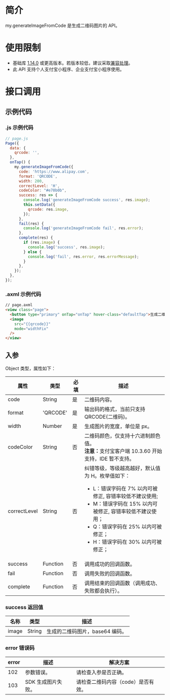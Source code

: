 # 简介

my.generateImageFromCode 是生成二维码图片的 API。

# 使用限制

- 基础库 [1.14.0](https://opendocs.alipay.com/mini/framework/lib) 或更高版本。若版本较低，建议采取[兼容处理](https://docs.alipay.com/mini/framework/compatibility)。
- 此 API 支持个人支付宝小程序、企业支付宝小程序使用。

# 接口调用

## 示例代码

### .js 示例代码

```javascript
// page.js
Page({
  data: {
    qrcode: '',
  },
  onTap() {
    my.generateImageFromCode({
      code: 'https://www.alipay.com',
      format: 'QRCODE',
      width: 200,
      correctLevel: 'H',
      codeColor: "#e70b0b",
      success: res => {
        console.log('generateImageFromCode success', res.image);
        this.setData({
          qrcode: res.image,
        });
      },
      fail(res) {
        console.log('generateImageFromCode fail', res.error);
      },
      complete(res) {
        if (res.image) {
          console.log('success', res.image);
        } else {
          console.log('fail', res.error, res.errorMessage);
        }
      },
    });
  },
});
```

### .axml 示例代码

```html
// page.axml
<view class="page">
  <button type="primary" onTap="onTap" hover-class="defaultTap">生成二维码</button>
  <image
    src="{{qrcode}}"
    mode="widthFix"
  />
</view>
```

## 入参

Object 类型，属性如下： 

| **属性** | **类型** | **必填** | **描述** |
| --- | --- | --- | --- |
| code | String | 是 | 二维码内容。 |
| format | 'QRCODE' | 是 | 输出码的格式，当前只支持 QRCODE(二维码)。 |
| width | Number | 是 | 生成图片的宽度，单位是 px。 |
| codeColor | String | 否 | 二维码颜色，仅支持十六进制颜色值。<br/><b>注意：</b>支付宝客户端 10.3.60 开始支持，IDE 暂不支持。 |
| correctLevel | String | 否 | 纠错等级，等级越高越好，默认值为 H。枚举值如下：<ul><li>L：错误字码在 7% 以内可被修正, 容错率较低不建议使用;</li><li>M：错误字码在 15% 以内可被修正, 容错率较低不建议使用；</li><li>Q：错误字码在 25% 以内可被修正；</li><li>H：错误字码在 30% 以内可被修正；</li></ul>|
| success | Function | 否 | 调用成功的回调函数。 |
| fail | Function | 否 | 调用失败的回调函数。 |
| complete | Function | 否 | 调用结束的回调函数（调用成功、失败都会执行）。 |

### success 返回值

| **名称** | **类型** | **描述**                       |
| -------- | -------- | ------------------------------ |
| image    | String   | 生成的二维码图片，base64 编码。 |

### error 错误码

| **error** | **描述**               | **解决方案** |
| --------- | ---------------------- |---------------------- |
| 102       | 参数错误。             | 请检查入参是否正确。 |
| 103       | SDK 生成图片失败。     | 请检查二维码内容（code）是否有效。|

